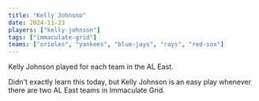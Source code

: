 ```yaml
---
title: "Kelly Johnsno"
date: 2024-11-23
players: ["kelly-johnson"]
tags: ["immaculate-grid"]
teams: ["orioles", "yankees", "blue-jays", "rays", "red-sox"]
---
```


Kelly Johnson played for each team in the AL East.

<!--more-->

Didn't exactly learn this today, but Kelly Johnson is an easy play whenever there are two AL East teams in Immaculate Grid.
